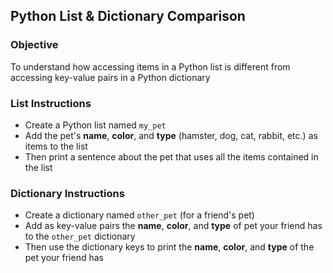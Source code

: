 ## Python List & Dictionary Comparison

### Objective

To understand how accessing items in a Python list is different from accessing key-value pairs in a Python dictionary

### List Instructions

- Create a Python list named `my_pet`
- Add the pet's **name**, **color**, and **type** (hamster, dog, cat, rabbit, etc.) as items to the list
- Then print a sentence about the pet that uses all the items contained in the list

### Dictionary Instructions

- Create a dictionary named `other_pet` (for a friend's pet)
- Add as key-value pairs the **name**, **color**, and **type** of pet your friend has to the `other_pet` dictionary
- Then use the dictionary keys to print the **name**, **color**, and **type** of the pet your friend has

